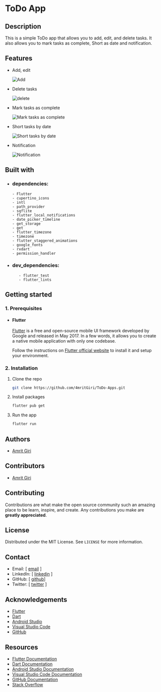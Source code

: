 # ToDo App

## Description
This is a simple ToDo app that allows you to add, edit, and delete tasks. It also allows you to mark tasks as complete, Short as date and notification.
 
## Features

- Add, edit

   ![Add](https://github.com/4mritGiri/ToDo-Apps/blob/v0.1.0/images/screenshot/Add%20Task.png)

- Delete tasks

   ![delete](https://github.com/4mritGiri/ToDo-Apps/blob/v0.1.0/images/screenshot/Delete%20and%20Task%20complete.png)

- Mark tasks as complete

   ![Mark tasks as complete](https://github.com/4mritGiri/ToDo-Apps/blob/v0.1.0/images/screenshot/Delete%20and%20Task%20complete.png)
- Short tasks by date

   ![Short tasks by date](https://github.com/4mritGiri/ToDo-Apps/blob/v0.1.0/images/screenshot/Date%20list.png)
- Notification

   ![Notification](https://github.com/4mritGiri/ToDo-Apps/blob/v0.1.0/images/screenshot/Notification.png)


## Built with
- ### dependencies:

      - Flutter
      - cupertino_icons
      - intl
      - path_provider
      - sqflite
      - flutter_local_notifications
      - date_picker_timeline
      - get_storage
      - get
      - flutter_timezone
      - timezone
      - flutter_staggered_animations
      - google_fonts
      - rxdart
      - permission_handler

- ### dev_dependencies:
   
         - flutter_test
         - flutter_lints

## Getting started

### 1. Prerequisites

- #### Flutter

  [Flutter](https://flutter.dev/docs/get-started/install) is a free and open-source mobile UI framework developed by Google and released in May 2017. In a few words, it allows you to create a native mobile application with only one codebase.

  Follow the instructions on [Flutter official website](https://flutter.dev/docs/get-started/install) to install it and setup your environment.

### 2. Installation

1. Clone the repo

   ```sh
   git clone https://github.com/4mritGiri/ToDo-Apps.git
   ```
2. Install packages

   ```sh
   flutter pub get
   ```
3. Run the app

   ```sh
   flutter run
   ```

## Authors

- [Amrit Giri](https://amritgiri01.com.np/)

## Contributors

- [Amrit Giri](https://amritgiri01.com.np/)

## Contributing

Contributions are what make the open source community such an amazing place to be learn, inspire, and create. Any contributions you make are **greatly appreciated**.

## License

Distributed under the MIT License. See `LICENSE` for more information.

## Contact

- Email: [ [email](mailto:legendspam025@gmail.com "email") ]
- LinkedIn: [ [linkedin](https://www.linkedin.com/in/4mritGiri/ "linkedin") ]
- GitHub: [ [github](https://www.github.com/4mritGiri)]
- Twitter: [ [twitter](https://www.twitter.com/4mritGiri "twitter") ]

## Acknowledgements

- [Flutter](https://flutter.dev/)
- [Dart](https://dart.dev/)
- [Android Studio](https://developer.android.com/studio)
- [Visual Studio Code](https://code.visualstudio.com/)
- [GitHub](https://github.com/4mritGiri/ToDo-App)

## Resources

- [Flutter Documentation](https://flutter.dev/docs)
- [Dart Documentation](https://dart.dev/guides)
- [Android Studio Documentation](https://developer.android.com/studio/intro)
- [Visual Studio Code Documentation](https://code.visualstudio.com/docs)
- [GitHub Documentation](https://docs.github.com/en)
- [Stack Overflow](https://stackoverflow.com/)
